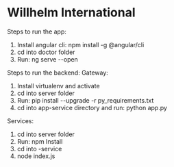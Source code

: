 # Willhelm International

Steps to run the app:
  1. Install angular cli: npm install -g @angular/cli
  2. cd into doctor folder
  3. Run: ng serve --open

Steps to run the backend:
  Gateway:
  1. Install virtualenv and activate
  1. cd into server folder
  4. Run: pip install --upgrade -r py_requirements.txt
  5. cd into app-service directory and run: python app.py

  Services:
  1. cd into server folder
  2. Run: npm Install
  3. cd into <service name>-service
  4. node index.js
